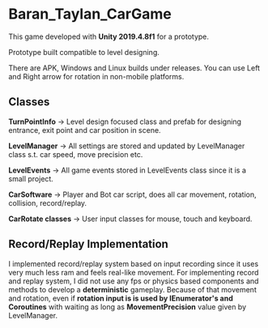 # Baran_Taylan_CarGame

This game developed with **Unity 2019.4.8f1** for a prototype. 

Prototype built compatible to level designing.

There are APK, Windows and Linux builds under releases. 
You can use Left and Right arrow for rotation in non-mobile platforms. 

## Classes

**TurnPointInfo** -> Level design focused class and prefab for designing entrance, exit point and car position in scene.

**LevelManager** -> All settings are stored and updated by LevelManager class s.t. car speed, move precision etc.

**LevelEvents** -> All game events stored in LevelEvents class since it is a small project.

**CarSoftware** -> Player and Bot car script, does all car movement, rotation, collision, record/replay.

**CarRotate classes** -> User input classes for mouse, touch and keyboard.

## Record/Replay Implementation

I implemented record/replay system based on input recording since it uses very much less ram and feels real-like movement.
For implementing record and replay system, I did not use any fps or physics based components and methods to develop a **deterministic** gameplay.
Because of that movement and rotation, even if **rotation input is is used by IEnumerator's and Coroutines** with waiting as long as **MovementPrecision** value given by LevelManager.
